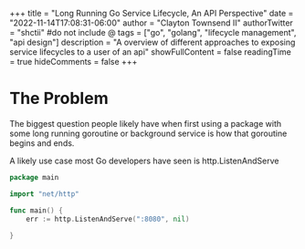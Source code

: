 +++
title = "Long Running Go Service Lifecycle, An API Perspective"
date = "2022-11-14T17:08:31-06:00"
author = "Clayton Townsend II"
authorTwitter = "shctii" #do not include @
tags = ["go", "golang", "lifecycle management", "api design"]
description = "A overview of different approaches to exposing service lifecycles to a user of an api"
showFullContent = false
readingTime = true
hideComments = false
+++

# The Problem

The biggest question people likely have when first using a package with some long running goroutine or background service is how that goroutine begins and ends.

A likely use case most Go developers have seen is http.ListenAndServe

```go
package main

import "net/http"

func main() {
	err := http.ListenAndServe(":8080", nil)
	
}
```
